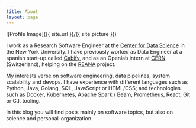 ```yaml
---
title: About
layout: page
---
```

![Profile Image]({{ site.url }}/{{ site.picture }})

<p>
I work as a Research Software Engineer at the <a href="https://cds.nyu.edu">Center for Data Science</a> in the New York University.
I have previously worked as Data Engineer at a spanish start-up called <a href="https://cabify.com/en">Cabify</a>, and as 
an Openlab intern at <a href="https://home.cern">CERN</a> (Switzerland), helping on the <a href="http://www.reana.io">REANA</a> project.
</p>

<p>
My interests verse on software engineering, data pipelines, system scalability and devops.
I have experience with different languages such as Python, Java, Golang, SQL, JavaScript or HTML/CSS;
and technologies such as Docker, Kubernetes, Apache Spark / Beam, Prometheus, React, Git or C.I. tooling.
</p>

<p>
In this blog you will find posts mainly on software topics, but also on science and personal-organization.
</p>
